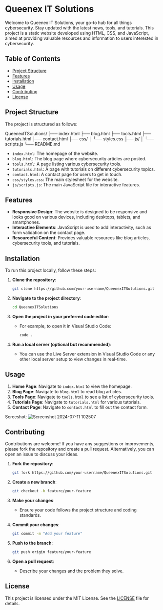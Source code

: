 # Queenex IT Solutions

Welcome to Queenex IT Solutions, your go-to hub for all things cybersecurity. Stay updated with the latest news, tools, and tutorials. This project is a static website developed using HTML, CSS, and JavaScript, aimed at providing valuable resources and information to users interested in cybersecurity.

## Table of Contents

- [Project Structure](#project-structure)
- [Features](#features)
- [Installation](#installation)
- [Usage](#usage)
- [Contributing](#contributing)
- [License](#license)

## Project Structure

The project is structured as follows:

QueenexITSolutions/
├── index.html
├── blog.html
├── tools.html
├── tutorials.html
├── contact.html
├── css/
│ └── styles.css
├── js/
│ └── scripts.js
└── README.md

- `index.html`: The homepage of the website.
- `blog.html`: The blog page where cybersecurity articles are posted.
- `tools.html`: A page listing various cybersecurity tools.
- `tutorials.html`: A page with tutorials on different cybersecurity topics.
- `contact.html`: A contact page for users to get in touch.
- `css/styles.css`: The main stylesheet for the website.
- `js/scripts.js`: The main JavaScript file for interactive features.

## Features

- **Responsive Design**: The website is designed to be responsive and looks good on various devices, including desktops, tablets, and smartphones.
- **Interactive Elements**: JavaScript is used to add interactivity, such as form validation on the contact page.
- **Resourceful Content**: Provides valuable resources like blog articles, cybersecurity tools, and tutorials.

## Installation

To run this project locally, follow these steps:

1. **Clone the repository**:
    ```sh
    git clone https://github.com/your-username/QueenexITSolutions.git
    ```

2. **Navigate to the project directory**:
    ```sh
    cd QueenexITSolutions
    ```

3. **Open the project in your preferred code editor**:
    - For example, to open it in Visual Studio Code:
      ```sh
      code .
      ```

4. **Run a local server (optional but recommended)**:
    - You can use the Live Server extension in Visual Studio Code or any other local server setup to view changes in real-time.

## Usage

1. **Home Page**: Navigate to `index.html` to view the homepage.
2. **Blog Page**: Navigate to `blog.html` to read blog articles.
3. **Tools Page**: Navigate to `tools.html` to see a list of cybersecurity tools.
4. **Tutorials Page**: Navigate to `tutorials.html` for various tutorials.
5. **Contact Page**: Navigate to `contact.html` to fill out the contact form.

Screeshot:
![Screenshot 2024-07-11 102507](https://github.com/josephmtakai/BLOG/assets/108322731/53c0f286-6f88-4712-8628-2b3f729c5dbf)


## Contributing

Contributions are welcome! If you have any suggestions or improvements, please fork the repository and create a pull request. Alternatively, you can open an issue to discuss your ideas.

1. **Fork the repository**:
    ```sh
    git fork https://github.com/your-username/QueenexITSolutions.git
    ```

2. **Create a new branch**:
    ```sh
    git checkout -b feature/your-feature
    ```

3. **Make your changes**:
    - Ensure your code follows the project structure and coding standards.

4. **Commit your changes**:
    ```sh
    git commit -m "Add your feature"
    ```

5. **Push to the branch**:
    ```sh
    git push origin feature/your-feature
    ```

6. **Open a pull request**:
    - Describe your changes and the problem they solve.

## License

This project is licensed under the MIT License. See the [LICENSE](LICENSE) file for details.
